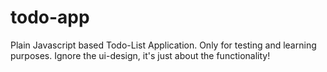 # todo-app
 Plain Javascript based Todo-List Application.  Only for testing and learning purposes.
 Ignore the ui-design, it's just about the functionality!
